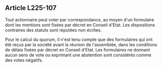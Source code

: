 Article L225-107
----
Tout actionnaire peut voter par correspondance, au moyen d'un formulaire dont
les mentions sont fixées par décret en Conseil d'Etat. Les dispositions
contraires des statuts sont réputées non écrites.

Pour le calcul du quorum, il n'est tenu compte que des formulaires qui ont été
reçus par la société avant la réunion de l'assemblée, dans les conditions de
délais fixées par décret en Conseil d'Etat. Les formulaires ne donnant aucun
sens de vote ou exprimant une abstention sont considérés comme des votes
négatifs.
